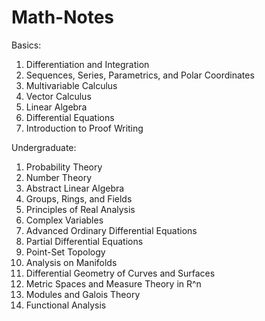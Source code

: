 # Math-Notes

Basics:
1. Differentiation and Integration
2. Sequences, Series, Parametrics, and Polar Coordinates
3. Multivariable Calculus
4. Vector Calculus
5. Linear Algebra
6. Differential Equations
7. Introduction to Proof Writing


Undergraduate:
1. Probability Theory
2. Number Theory
3. Abstract Linear Algebra
4. Groups, Rings, and Fields
5. Principles of Real Analysis
6. Complex Variables
7. Advanced Ordinary Differential Equations
8. Partial Differential Equations
9. Point-Set Topology
10. Analysis on Manifolds
11. Differential Geometry of Curves and Surfaces
12. Metric Spaces and Measure Theory in R^n
13. Modules and Galois Theory
14. Functional Analysis

